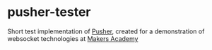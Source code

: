 pusher-tester
=============

Short test implementation of [Pusher](https://pusher.com/), created for a demonstration of websocket technologies
at [Makers Academy](http://www.makersacademy.com/)
